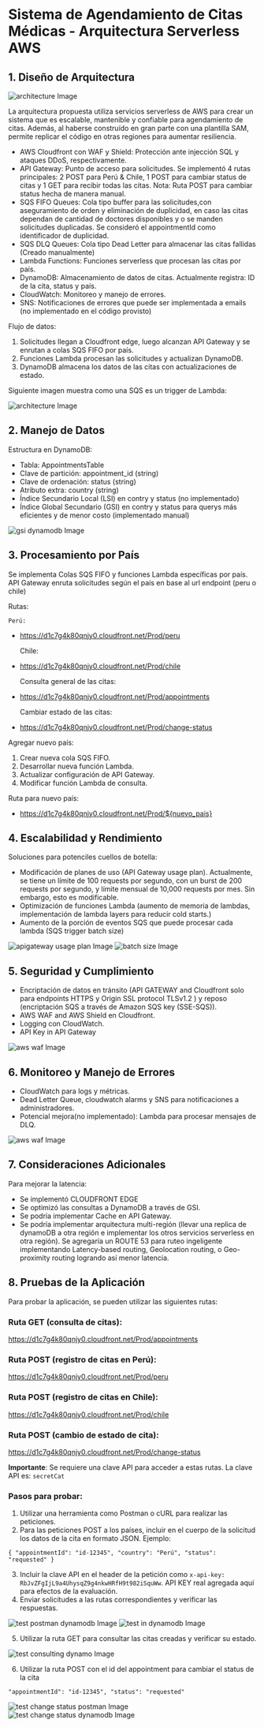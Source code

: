 # Sistema de Agendamiento de Citas Médicas - Arquitectura Serverless AWS

## 1. Diseño de Arquitectura

![architecture Image](support-image-readme/appointmentChallenge.png)

La arquitectura propuesta utiliza servicios serverless de AWS para crear un sistema que es escalable, mantenible y confiable para agendamiento de citas. Además, al haberse construído en gran parte con una plantilla SAM, permite replicar el código en otras regiones para aumentar resiliencia.

- AWS Cloudfront con WAF y Shield: Protección ante injección SQL y ataques DDoS, respectivamente.
- API Gateway: Punto de acceso para solicitudes. Se implementó 4 rutas principales: 2 POST para Perú & Chile, 1 POST para cambiar status de citas y 1 GET para recibir todas las citas. Nota: Ruta POST para cambiar status hecha de manera manual.
- SQS FIFO Queues: Cola tipo buffer para las solicitudes,con aseguramiento de orden y eliminación de duplicidad, en caso las citas dependan de cantidad de doctores disponibles y o se manden solicitudes duplicadas. Se consideró el appointmentId como identificador de duplicidad.
- SQS DLQ Queues: Cola tipo Dead Letter para almacenar las citas fallidas (Creado manualmente)
- Lambda Functions: Funciones serverless que procesan las citas por país.
- DynamoDB: Almacenamiento de datos de citas. Actualmente registra: ID de la cita, status y país.
- CloudWatch: Monitoreo y manejo de errores.
- SNS: Notificaciones de errores que puede ser implementada a emails (no implementado en el código provisto)

Flujo de datos:

1. Solicitudes llegan a Cloudfront edge, luego alcanzan API Gateway y se enrutan a colas SQS FIFO por país.
2. Funciones Lambda procesan las solicitudes y actualizan DynamoDB.
3. DynamoDB almacena los datos de las citas con actualizaciones de estado.

Siguiente imagen muestra como una SQS es un trigger de Lambda:

![architecture Image](support-image-readme/sqs-trigger-lambda.png)

## 2. Manejo de Datos

Estructura en DynamoDB:

- Tabla: AppointmentsTable
- Clave de partición: appointment_id (string)
- Clave de ordenación: status (string)
- Atributo extra: country (string)
- Índice Secundario Local (LSI) en contry y status (no implementado)
- Índice Global Secundario (GSI) en contry y status para querys más eficientes y de menor costo (implementado manual)

![gsi dynamodb Image](support-image-readme/country-status-index.png)

## 3. Procesamiento por País

Se implementa Colas SQS FIFO y funciones Lambda específicas por país.
API Gateway enruta solicitudes según el país en base al url endpoint (peru o chile)

Rutas:

    Perú:

- https://d1c7g4k80qnjy0.cloudfront.net/Prod/peru

  Chile:

- https://d1c7g4k80qnjy0.cloudfront.net/Prod/chile

  Consulta general de las citas:

- https://d1c7g4k80qnjy0.cloudfront.net/Prod/appointments

  Cambiar estado de las citas:

- https://d1c7g4k80qnjy0.cloudfront.net/Prod/change-status

Agregar nuevo país:

1. Crear nueva cola SQS FIFO.
2. Desarrollar nueva función Lambda.
3. Actualizar configuración de API Gateway.
4. Modificar función Lambda de consulta.

Ruta para nuevo país:

- https://d1c7g4k80qnjy0.cloudfront.net/Prod/${nuevo_pais}

## 4. Escalabilidad y Rendimiento

Soluciones para potenciles cuellos de botella:

- Modificación de planes de uso (API Gateway usage plan). Actualmente, se tiene un límite de 100 requests por segundo, con un burst de 200 requests por segundo, y límite mensual de 10,000 requests por mes. Sin embargo, esto es modificable.
- Optimización de funciones Lambda (aumento de memoria de lambdas, implementación de lambda layers para reducir cold starts.)
- Aumento de la porción de eventos SQS que puede procesar cada lambda (SQS trigger batch size)

![apigateway usage plan Image](support-image-readme/api-gateway-usage-plan.png)
![batch size Image](support-image-readme/batch-processing-sqs-lambda.png)

## 5. Seguridad y Cumplimiento

- Encriptación de datos en tránsito (API GATEWAY and Cloudfront solo para endpoints HTTPS y Origin SSL protocol TLSv1.2 ) y reposo (encriptación SQS a través de Amazon SQS key (SSE-SQS)).
- AWS WAF and AWS Shield en Cloudfront.
- Logging con CloudWatch.
- API Key in API Gateway

![aws waf Image](support-image-readme/aws-waf.png)

## 6. Monitoreo y Manejo de Errores

- CloudWatch para logs y métricas.
- Dead Letter Queue, cloudwatch alarms y SNS para notificaciones a administradores.
- Potencial mejora(no implementado): Lambda para procesar mensajes de DLQ.

![aws waf Image](support-image-readme/dead-letter-queue-implemented.png)

## 7. Consideraciones Adicionales

Para mejorar la latencia:

- Se implementó CLOUDFRONT EDGE
- Se optimizó las consultas a DynamoDB a través de GSI.
- Se podría implementar Cache en API Gateway.
- Se podría implementar arquitectura multi-región (llevar una replica de dynamoDB a otra región e implementar los otros servicios serverless en otra región).
  Se agregaría un ROUTE 53 para ruteo ingeligente implementando Latency-based routing, Geolocation routing, o Geo-proximity routing logrando así menor latencia.

## 8. Pruebas de la Aplicación

Para probar la aplicación, se pueden utilizar las siguientes rutas:

### Ruta GET (consulta de citas):

https://d1c7g4k80qnjy0.cloudfront.net/Prod/appointments

### Ruta POST (registro de citas en Perú):

https://d1c7g4k80qnjy0.cloudfront.net/Prod/peru

### Ruta POST (registro de citas en Chile):

https://d1c7g4k80qnjy0.cloudfront.net/Prod/chile

### Ruta POST (cambio de estado de cita):

https://d1c7g4k80qnjy0.cloudfront.net/Prod/change-status

**Importante**: Se requiere una clave API para acceder a estas rutas. La clave API es: `secretCat`

### Pasos para probar:

1. Utilizar una herramienta como Postman o cURL para realizar las peticiones.
2. Para las peticiones POST a los países, incluir en el cuerpo de la solicitud los datos de la cita en formato JSON. Ejemplo:

`{
  "appointmentId": "id-12345",
  "country": "Perú",
  "status": "requested"
}`

3. Incluir la clave API en el header de la petición como `x-api-key: RbJvZFgIjL9a4UhysqZ9g4nkwHRfH9t982iSquWw`. API KEY real agregada aquí para efectos de la evaluación.
4. Enviar solicitudes a las rutas correspondientes y verificar las respuestas.

![test postman dynamodb Image](support-image-readme/test-postman-appointment-peru-requested.png)
![test in dynamodb Image](support-image-readme/requested-in-dynamodb.png)

5. Utilizar la ruta GET para consultar las citas creadas y verificar su estado.

![test consulting dynamo Image](support-image-readme/consulting-appointments.png)

6. Utilizar la ruta POST con el id del appointment para cambiar el status de la cita

`"appointmentId": "id-12345",
  "status": "requested"
`

![test change status postman Image](support-image-readme/change-status-postman.png)
![test change status dynamodb Image](support-image-readme/change-status-dynamodb.png)
